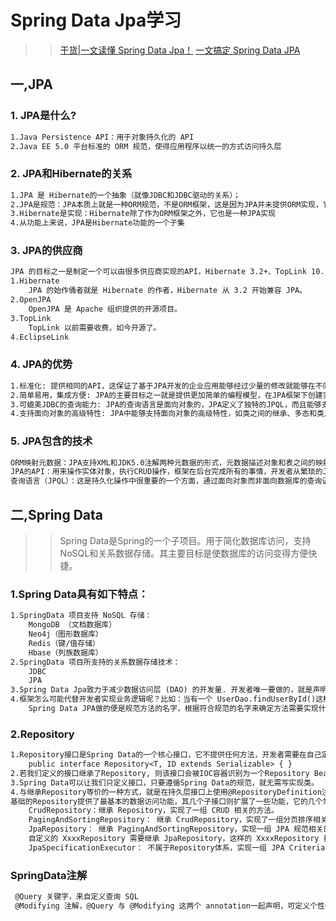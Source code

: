 # Spring Data Jpa学习
>> [干货|一文读懂 Spring Data Jpa！](https://www.cnblogs.com/lenve/p/10640472.html)
>> [一文搞定 Spring Data JPA](https://www.cnblogs.com/Sinte-Beuve/p/13260256.html)

## 一,JPA
### 1. JPA是什么?
```markdown
1.Java Persistence API：用于对象持久化的 API
2.Java EE 5.0 平台标准的 ORM 规范，使得应用程序以统一的方式访问持久层
```
### 2. JPA和Hibernate的关系
```markdown
1.JPA 是 Hibernate的一个抽象（就像JDBC和JDBC驱动的关系）；
2.JPA是规范：JPA本质上就是一种ORM规范，不是ORM框架，这是因为JPA并未提供ORM实现，它只是制订了一些规范，提供了一些编程的API接口，但具体实现则由ORM厂商提供实现；
3.Hibernate是实现：Hibernate除了作为ORM框架之外，它也是一种JPA实现
4.从功能上来说，JPA是Hibernate功能的一个子集
```
### 3. JPA的供应商
```markdown
JPA 的目标之一是制定一个可以由很多供应商实现的API，Hibernate 3.2+、TopLink 10.1+ 以及OpenJPA都提供了JPA的实现，Jpa供应商有很多，常见的有如下四种：
1.Hibernate
    JPA 的始作俑者就是 Hibernate 的作者，Hibernate 从 3.2 开始兼容 JPA。
2.OpenJPA
    OpenJPA 是 Apache 组织提供的开源项目。
3.TopLink
    TopLink 以前需要收费，如今开源了。
4.EclipseLink
```
### 4. JPA的优势
```markdown
1.标准化: 提供相同的API，这保证了基于JPA开发的企业应用能够经过少量的修改就能够在不同的JPA框架下运行。
2.简单易用，集成方便: JPA的主要目标之一就是提供更加简单的编程模型，在JPA框架下创建实体和创建Java类一样简单，只需要使用javax.persistence.Entity进行注解；JPA的框架和接口也都非常简单。
3.可媲美JDBC的查询能力: JPA的查询语言是面向对象的，JPA定义了独特的JPQL，而且能够支持批量更新和修改、JOIN、GROUP BY、HAVING等通常只有SQL才能够提供的高级查询特性，甚至还能够支持子查询。
4.支持面向对象的高级特性: JPA中能够支持面向对象的高级特性，如类之间的继承、多态和类之间的复杂关系，最大限度的使用面向对象的模型
```
### 5. JPA包含的技术
```markdown
ORM映射元数据：JPA支持XML和JDK5.0注解两种元数据的形式，元数据描述对象和表之间的映射关系，框架据此将实体对象持久化到数据库表中。
JPA的API：用来操作实体对象，执行CRUD操作，框架在后台完成所有的事情，开发者从繁琐的JDBC和SQL代码中解脱出来。
查询语言（JPQL）：这是持久化操作中很重要的一个方面，通过面向对象而非面向数据库的查询语言查询数据，避免程序和具体的SQL紧密耦合。
```

## 二,Spring Data
>> Spring Data是Spring的一个子项目。用于简化数据库访问，支持NoSQL和关系数据存储。其主要目标是使数据库的访问变得方便快捷。
### 1.Spring Data具有如下特点：
```markdown
1.SpringData 项目支持 NoSQL 存储：
    MongoDB （文档数据库）
    Neo4j（图形数据库）
    Redis（键/值存储）
    Hbase（列族数据库）
2.SpringData 项目所支持的关系数据存储技术：
    JDBC
    JPA
3.Spring Data Jpa致力于减少数据访问层 (DAO) 的开发量. 开发者唯一要做的，就是声明持久层的接口，其他都交给Spring Data JPA来帮你完成！
4.框架怎么可能代替开发者实现业务逻辑呢？比如：当有一个 UserDao.findUserById()这样一个方法声明，大致应该能判断出这是根据给定条件的ID查询出满足条件的 User 对象。
    Spring Data JPA做的便是规范方法的名字，根据符合规范的名字来确定方法需要实现什么样的逻辑。
```
### 2.Repository
```markdown
1.Repository接口是Spring Data的一个核心接口，它不提供任何方法，开发者需要在自己定义的接口中声明需要的方法
    public interface Repository<T, ID extends Serializable> { }
2.若我们定义的接口继承了Repository, 则该接口会被IOC容器识别为一个Repository Bean，进而纳入到IOC容器中，进而可以在该接口中定义满足一定规范的方法。
3.Spring Data可以让我们只定义接口，只要遵循Spring Data的规范，就无需写实现类。
4.与继承Repository等价的一种方式，就是在持久层接口上使用@RepositoryDefinition注解，并为其指定domainClass和idClass属性。
基础的Repository提供了最基本的数据访问功能，其几个子接口则扩展了一些功能，它的几个常用的实现类如下：
    CrudRepository：继承 Repository，实现了一组 CRUD 相关的方法。
    PagingAndSortingRepository： 继承 CrudRepository，实现了一组分页排序相关的方法。
    JpaRepository： 继承 PagingAndSortingRepository，实现一组 JPA 规范相关的方法。
    自定义的 XxxxRepository 需要继承 JpaRepository，这样的 XxxxRepository 接口就具备了通用的数据访问控制层的能力。
    JpaSpecificationExecutor： 不属于Repository体系，实现一组 JPA Criteria 查询相关的方法。
```
### SpringData注解
```markdown
 @Query 关键字，来自定义查询 SQL
 @Modifying 注解，@Query 与 @Modifying 这两个 annotation一起声明，可定义个性化更新操作
```
##